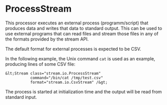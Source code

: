 ProcessStream
=============

This processor executes an external process (programm/script) that produces
data and writes that data to standard output. This can be used to use external
programs that can read files and stream those files in any of the formats
provided by the stream API.

The default format for external processes is expected to be CSV.

In the following example, the Unix command `cat` is used as an example, producing
lines of some CSV file:

    &lt;Stream class="stream.io.ProcessStream"
               command="/bin/cat /tmp/test.csv"
               format="stream.io.CsvStream" /&gt;

The process is started at initialization time and the output will be read from
standard input.
